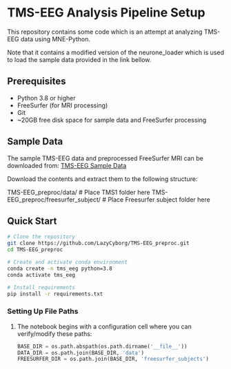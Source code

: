 # TMS-EEG Analysis Pipeline Setup

This repository contains some code which is an attempt at analyzing TMS-EEG data using MNE-Python.

Note that it contains a modified version of the neurone_loader which is used to load the sample data provided in the link bellow.

## Prerequisites

- Python 3.8 or higher
- FreeSurfer (for MRI processing)
- Git
- ~20GB free disk space for sample data and FreeSurfer processing

## Sample Data

The sample TMS-EEG data and preprocessed FreeSurfer MRI can be downloaded from:
[TMS-EEG Sample Data](https://drive.google.com/drive/folders/116Qc1Ko-Y8wgshy8g4YLTpxOdp1cgOQW?usp=sharing)

Download the contents and extract them to the following structure:

TMS-EEG_preproc/data/    # Place TMS1 folder here
TMS-EEG_preproc/freesurfer_subject/    # Place Freesurfer subject folder here

## Quick Start

```bash
# Clone the repository
git clone https://github.com/LazyCyborg/TMS-EEG_preproc.git
cd TMS-EEG_preproc

# Create and activate conda environment
conda create -n tms_eeg python=3.8
conda activate tms_eeg

# Install requirements
pip install -r requirements.txt
```

### Setting Up File Paths

1. The notebook begins with a configuration cell where you can verify/modify these paths:
   ```python
   BASE_DIR = os.path.abspath(os.path.dirname('__file__'))
   DATA_DIR = os.path.join(BASE_DIR, 'data')
   FREESURFER_DIR = os.path.join(BASE_DIR, 'freesurfer_subjects')
